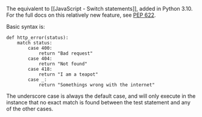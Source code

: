The equivalent to [[JavaScript - Switch statements]], added in Python 3.10.
For the full docs on this relatively new feature, see [PEP 622](https://peps.python.org/pep-0622/).

Basic syntax is:
```
def http_error(status):
	match status:
		case 400:
			return "Bad request"
		case 404:
			return "Not found"
		case 418:
			return "I am a teapot"
		case _:
			return "Somethings wrong with the internet"
```
The underscore case is always the default case, and will only execute in the instance that no exact match is found between the test statement and any of the other cases.